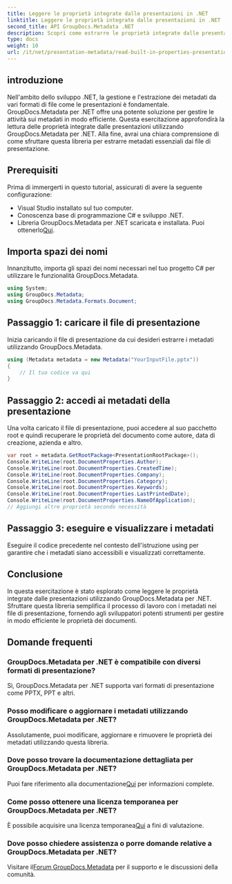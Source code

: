 ```yaml
---
title: Leggere le proprietà integrate dalle presentazioni in .NET
linktitle: Leggere le proprietà integrate dalle presentazioni in .NET
second_title: API GroupDocs.Metadata .NET
description: Scopri come estrarre le proprietà integrate dalle presentazioni utilizzando GroupDocs.Metadata per .NET in questo tutorial completo.
type: docs
weight: 10
url: /it/net/presentation-metadata/read-built-in-properties-presentations/
---
```

## introduzione
Nell'ambito dello sviluppo .NET, la gestione e l'estrazione dei metadati da vari formati di file come le presentazioni è fondamentale. GroupDocs.Metadata per .NET offre una potente soluzione per gestire le attività sui metadati in modo efficiente. Questa esercitazione approfondirà la lettura delle proprietà integrate dalle presentazioni utilizzando GroupDocs.Metadata per .NET. Alla fine, avrai una chiara comprensione di come sfruttare questa libreria per estrarre metadati essenziali dai file di presentazione.
## Prerequisiti
Prima di immergerti in questo tutorial, assicurati di avere la seguente configurazione:
- Visual Studio installato sul tuo computer.
- Conoscenza base di programmazione C# e sviluppo .NET.
-  Libreria GroupDocs.Metadata per .NET scaricata e installata. Puoi ottenerlo[Qui](https://releases.groupdocs.com/metadata/net/).

## Importa spazi dei nomi
Innanzitutto, importa gli spazi dei nomi necessari nel tuo progetto C# per utilizzare le funzionalità GroupDocs.Metadata.
```csharp
using System;
using GroupDocs.Metadata;
using GroupDocs.Metadata.Formats.Document;
```
## Passaggio 1: caricare il file di presentazione
Inizia caricando il file di presentazione da cui desideri estrarre i metadati utilizzando GroupDocs.Metadata.
```csharp
using (Metadata metadata = new Metadata("YourInputFile.pptx"))
{
    // Il tuo codice va qui
}
```
## Passaggio 2: accedi ai metadati della presentazione
Una volta caricato il file di presentazione, puoi accedere al suo pacchetto root e quindi recuperare le proprietà del documento come autore, data di creazione, azienda e altro.
```csharp
var root = metadata.GetRootPackage<PresentationRootPackage>();
Console.WriteLine(root.DocumentProperties.Author);
Console.WriteLine(root.DocumentProperties.CreatedTime);
Console.WriteLine(root.DocumentProperties.Company);
Console.WriteLine(root.DocumentProperties.Category);
Console.WriteLine(root.DocumentProperties.Keywords);
Console.WriteLine(root.DocumentProperties.LastPrintedDate);
Console.WriteLine(root.DocumentProperties.NameOfApplication);
// Aggiungi altre proprietà secondo necessità
```
## Passaggio 3: eseguire e visualizzare i metadati
Eseguire il codice precedente nel contesto dell'istruzione using per garantire che i metadati siano accessibili e visualizzati correttamente.

## Conclusione
In questa esercitazione è stato esplorato come leggere le proprietà integrate dalle presentazioni utilizzando GroupDocs.Metadata per .NET. Sfruttare questa libreria semplifica il processo di lavoro con i metadati nei file di presentazione, fornendo agli sviluppatori potenti strumenti per gestire in modo efficiente le proprietà dei documenti.

## Domande frequenti
### GroupDocs.Metadata per .NET è compatibile con diversi formati di presentazione?
Sì, GroupDocs.Metadata per .NET supporta vari formati di presentazione come PPTX, PPT e altri.
### Posso modificare o aggiornare i metadati utilizzando GroupDocs.Metadata per .NET?
Assolutamente, puoi modificare, aggiornare e rimuovere le proprietà dei metadati utilizzando questa libreria.
### Dove posso trovare la documentazione dettagliata per GroupDocs.Metadata per .NET?
 Puoi fare riferimento alla documentazione[Qui](https://reference.groupdocs.com/metadata/net/) per informazioni complete.
### Come posso ottenere una licenza temporanea per GroupDocs.Metadata per .NET?
 È possibile acquisire una licenza temporanea[Qui](https://purchase.groupdocs.com/temporary-license/) a fini di valutazione.
### Dove posso chiedere assistenza o porre domande relative a GroupDocs.Metadata per .NET?
 Visitare il[Forum GroupDocs.Metadata](https://forum.groupdocs.com/c/metadata/14) per il supporto e le discussioni della comunità.